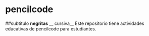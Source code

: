 # pencilcode
##subtitulo
**negritas**
__ cursiva__
Este repositorio tiene actividades educativas de pencilcode para estudiantes. 
